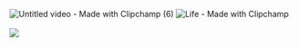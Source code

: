 ![Untitled video - Made with Clipchamp (6)](https://github.com/MarcusBloomfield/MarcusBloomfield/assets/69335910/a3748902-6402-422b-ae00-c68db842fae7) 
![Life - Made with Clipchamp](https://github.com/MarcusBloomfield/MarcusBloomfield/assets/69335910/3feed36f-0701-47dd-8859-996b1540eea1)
<br>                                        
![](https://komarev.com/ghpvc/?username=MarcusBloomfield&style=flat-square&color=87cefa&label=Profile+Snoopers)
